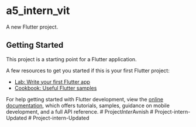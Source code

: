 # a5_intern_vit

A new Flutter project.

## Getting Started

This project is a starting point for a Flutter application.

A few resources to get you started if this is your first Flutter project:

- [Lab: Write your first Flutter app](https://docs.flutter.dev/get-started/codelab)
- [Cookbook: Useful Flutter samples](https://docs.flutter.dev/cookbook)

For help getting started with Flutter development, view the
[online documentation](https://docs.flutter.dev/), which offers tutorials,
samples, guidance on mobile development, and a full API reference.
#   P r o j e c t _ I n t e r _ A v n i s h  
 #   P r o j e c t - i n t e r n - U p d a t e d  
 #   P r o j e c t - i n t e r n - U p d a t e d  
 